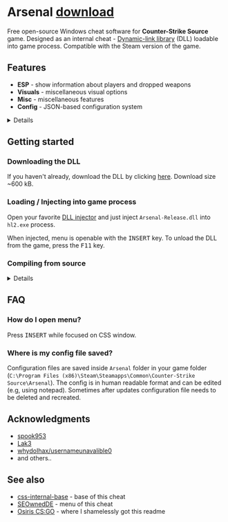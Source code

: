 # Arsenal [download](https://github.com/Viceroyy/Arsenal/releases/download/v1.0.0/Arsenal-Release.dll)

Free open-source Windows cheat software for **Counter-Strike Source** game. Designed as an internal cheat - [Dynamic-link library](https://en.wikipedia.org/wiki/Dynamic-link_library) (DLL) loadable into game process. Compatible with the Steam version of the game.

## Features
*   **ESP** - show information about players and dropped weapons
*   **Visuals** - miscellaneous visual options
*   **Misc** - miscellaneous features
*   **Config** - JSON-based configuration system

<details>

*   **Exploits** - things not possible when legit
    *   **No recoil** - remove recoil punch effect
    *   **No spread** - remove random bullet spread
      
*   **ESP** - show additional information about players and game world
    1.  *Teammates, Enemies*

    2.  *Planted C4, Dropped weapons*

    *   **Enabled** - on / off master switch
    *   **Box** - draw 2D box over player model
    *   **Name** - draw player name
    *   **Health** - draw player health
    *   **Health bar** - draw rectangle indicating player health
    *   **Armor** - draw player armor
    *   **Armor bar** - draw rectangle indicating player armor
    *   **Money** - draw player money
    *   **Weapon** - draw player equipped weapon
    *   **Arrows** - draw arrow to player when out of fov
    
*   **Visuals** - miscellaneous visual options
    *   **No visual recoil** - remove visual recoil punch effect
    *   **Viewmodel FOV** - change view model FOV \[*70*-*120*\] (70 - default viewmodel, higher values - further away viewmodel)
    *   **FOV** - change view FOV \[*90*-*120*\] (90 - default fov, higher values - further away fov)
    *   **Spread circle** - show the radius of spread in a circle
    *   **Crosshair** - draw simple + crosshair

*   **Misc** - miscellaneous features
    *   **Auto strafe** - automatically strafe in air following mouse movement
    *   **Bunny hop** - automatically simulate space bar press / release while jump button is being held; increases movement speed
    *   **Spectator list** - show players who are spectating you

*   **Config** - JSON-based configuration system
    *   **Create config** - create new configuration file
    *   **Load** - load selected configuration file
    *   **Save** - save selected configuration file
    *   **Delete** - delete selected configuration file

*   **Other**
    *   **Notification system** - notifies the user about stuff when needed

</details>

## Getting started

### Downloading the DLL

If you haven't already, download the DLL by clicking [here](https://github.com/Viceroyy/Arsenal/releases/download/v1.0.0/Arsenal-Release.dll). Download size ~600 kB.

### Loading / Injecting into game process

Open your favorite [DLL injector](https://en.wikipedia.org/wiki/DLL_injection) and just inject `Arsenal-Release.dll` into `hl2.exe` process.

When injected, menu is openable with the <kbd>INSERT</kbd> key. To unload the DLL from the game, press the <kbd>F11</kbd> key.

### Compiling from source

<details>

### Prerequisites
Microsoft Visual Studio 2022 17.10.3 (or newer), platform toolset v143 and Windows SDK 10.0 are required in order to compile Arsenal. You can download VS [here](https://visualstudio.microsoft.com/) (Windows SDK is installed during Visual Studio Setup).

### Downloading

There are two options of downloading the source code:

#### Without [git](https://git-scm.com)

Choose this option if you want pure source and you're not going to contribute to the repo. Download size ~600 kB.

To download source code this way [click here](https://github.com/Viceroyy/Arsenal/archive/main.zip).

#### With [git](https://git-scm.com)

Choose this option if you're going to contribute to the repo or you want to use version control system. Download size ~2.5 MB. Git is required to step further, if not installed download it [here](https://git-scm.com).

Open git command prompt and enter following command:

    git clone https://github.com/Viceroyy/Arsenal.git

`Arsenal` folder should have been successfully created, containing all the source files.

When you have equipped a copy of the source code, next step is opening **Arsenal.sln** in Microsoft Visual Studio 2022.

Then change build configuration to `Release | x86` and simply press **Build solution**.

If everything went right you should receive `Arsenal-Release.dll`  binary file.

### Instruction sets
If your CPU doesn't support the AVX2 instruction set, you can use SSE2 instructions instead in project settings. Currently AVX2 instructions are selected in project settings.

</details>

## FAQ

### How do I open menu?
Press <kbd>INSERT</kbd> while focused on CSS window.

### Where is my config file saved?
Configuration files are saved inside `Arsenal` folder in your game folder (`C:\Program Files (x86)\Steam\Steamapps\Common\Counter-Strike Source\Arsenal`). The config is in human readable format and can be edited (e.g, using notepad). Sometimes after updates configuration file needs to be deleted and recreated.

## Acknowledgments

*   [spook953](https://github.com/spook953)
*   [Lak3](https://github.com/Lak3)
*   [whydoIhax/usernameunavalible0](https://github.com/usernameunavalible0)
*   and others..

## See also
*   [css-internal-base](https://github.com/usernameunavalible0/css-internal-base) - base of this cheat
*   [SEOwnedDE](https://github.com/spook953/SEOwnedDE-public) - menu of this cheat
*   [Osiris CS:GO](https://github.com/danielkrupinski/Osiris/blob/csgo) - where I shamelessly got this readme

